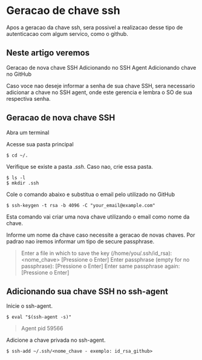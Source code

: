 # Geracao de chave ssh
Apos a geracao da chave ssh, sera possivel a realizacao desse tipo de autenticacao com algum servico, como o github.

## Neste artigo veremos

Geracao de nova chave SSH
Adicionando no SSH Agent
Adicionando chave no GitHub

Caso voce nao deseje informar a senha de sua chave SSH, sera necessario adicionar a chave no SSH agent, onde este gerencia e lembra o SO de sua respectiva senha.

## Geracao de nova chave SSH

Abra um terminal

Acesse sua pasta principal
```
$ cd ~/.
```

Verifique se existe a pasta *.ssh*. Caso nao, crie essa pasta.
```
$ ls -l
$ mkdir .ssh
```

Cole o comando abaixo e substitua o email pelo utilizado no GitHub
```
$ ssh-keygen -t rsa -b 4096 -C "your_email@example.com"
```
Esta comando vai criar uma nova chave utilizando o email como nome da chave.

Informe um nome da chave caso necessite a geracao de novas chaves. Por padrao nao iremos informar um tipo de  secure passphrase.
> Enter a file in which to save the key (/home/you/.ssh/id_rsa): <nome_chave> [Pressione o Enter]
> Enter passphrase (empty for no passphrase): [Pressione o Enter]
> Enter same passphrase again: [Pressione o Enter]

## Adicionando sua chave SSH no ssh-agent

Inicie o ssh-agent.
```
$ eval "$(ssh-agent -s)"
```
> Agent pid 59566

Adicione a chave privada no ssh-agent.
```
$ ssh-add ~/.ssh/<nome_chave - exemplo: id_rsa_github>
```

